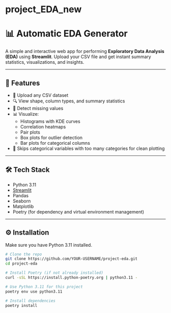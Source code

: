 # project_EDA_new
# 📊 Automatic EDA Generator

A simple and interactive web app for performing **Exploratory Data Analysis (EDA)** using **Streamlit**. Upload your CSV file and get instant summary statistics, visualizations, and insights.

---

## 🚀 Features

- 📁 Upload any CSV dataset
- 🔍 View shape, column types, and summary statistics
- 🧼 Detect missing values
- 📊 Visualize:
  - Histograms with KDE curves
  - Correlation heatmaps
  - Pair plots
  - Box plots for outlier detection
  - Bar plots for categorical columns
- 🚫 Skips categorical variables with too many categories for clean plotting

---

## 🛠️ Tech Stack

- Python 3.11
- [Streamlit](https://streamlit.io/)
- Pandas
- Seaborn
- Matplotlib
- Poetry (for dependency and virtual environment management)

---

## ⚙️ Installation

Make sure you have Python 3.11 installed.

```bash
# Clone the repo
git clone https://github.com/YOUR-USERNAME/project-eda.git
cd project-eda

# Install Poetry (if not already installed)
curl -sSL https://install.python-poetry.org | python3.11 -

# Use Python 3.11 for this project
poetry env use python3.11

# Install dependencies
poetry install
